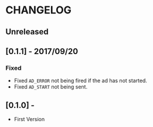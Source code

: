# CHANGELOG

## Unreleased

## [0.1.1] - 2017/09/20
### Fixed
- Fixed `AD_ERROR` not being fired if the ad has not started.
- Fixed `AD_START` not being sent.

## [0.1.0] - 
- First Version